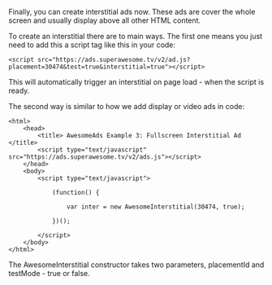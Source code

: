 Finally, you can create interstitial ads now. These ads are cover the whole screen and usually display above all other HTML content.

To create an interstitial there are to main ways. The first one means you just need to add this a script tag like this
in your code:

```
<script src="https://ads.superawesome.tv/v2/ad.js?placement=30474&test=true&interstitial=true"></script>

```

This will automatically trigger an interstitial on page load - when the script is ready.

The second way is similar to how we add display or video ads in code:

```
<html>
    <head>
        <title> AwesomeAds Example 3: Fullscreen Interstitial Ad </title>
        <script type="text/javascript" src="https://ads.superawesome.tv/v2/ads.js"></script>
    </head>
    <body>
        <script type="text/javascript">

            (function() {

                var inter = new AwesomeInterstitial(30474, true);

            })();

        </script>
    </body>
</html>

```

The AwesomeInterstitial constructor takes two parameters, placementId and testMode - true or false.
